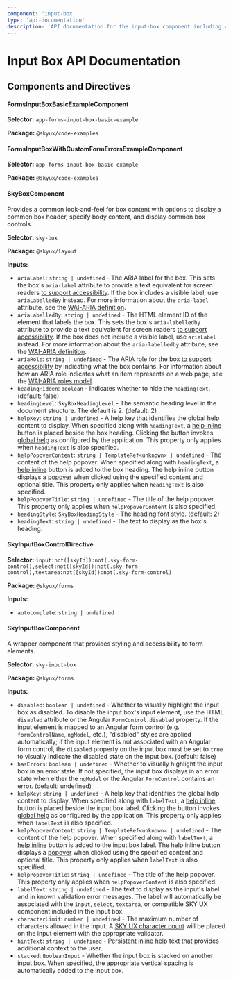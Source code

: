 ```yaml
---
component: 'input-box'
type: 'api-documentation'
description: 'API documentation for the input-box component including components, interfaces, and types.'
---
```


# Input Box API Documentation

## Components and Directives

#### FormsInputBoxBasicExampleComponent

**Selector:** `app-forms-input-box-basic-example`

**Package:** `@skyux/code-examples`

#### FormsInputBoxWithCustomFormErrorsExampleComponent

**Selector:** `app-forms-input-box-basic-example`

**Package:** `@skyux/code-examples`

#### SkyBoxComponent

Provides a common look-and-feel for box content with options to display a common box header, specify body content, and display common box controls.

**Selector:** `sky-box`

**Package:** `@skyux/layout`

**Inputs:**

- `ariaLabel`: `string | undefined` - The ARIA label for the box. This sets the box's `aria-label` attribute to provide a text equivalent for screen readers
[to support accessibility](https://developer.blackbaud.com/skyux/learn/accessibility).
If the box includes a visible label, use `ariaLabelledBy` instead.
For more information about the `aria-label` attribute, see the [WAI-ARIA definition](https://www.w3.org/TR/wai-aria/#aria-label).
- `ariaLabelledBy`: `string | undefined` - The HTML element ID of the element that labels
the box. This sets the box's `aria-labelledby` attribute to provide a text equivalent for screen readers
[to support accessibility](https://developer.blackbaud.com/skyux/learn/accessibility).
If the box does not include a visible label, use `ariaLabel` instead.
For more information about the `aria-labelledby` attribute, see the [WAI-ARIA definition](https://www.w3.org/TR/wai-aria/#aria-labelledby).
- `ariaRole`: `string | undefined` - The ARIA role for the box
[to support accessibility](https://developer.blackbaud.com/skyux/learn/accessibility)
by indicating what the box contains. For information about
how an ARIA role indicates what an item represents on a web page,
see the [WAI-ARIA roles model](https://www.w3.org/WAI/PF/aria/#roles).
- `headingHidden`: `boolean` - Indicates whether to hide the `headingText`. (default: false)
- `headingLevel`: `SkyBoxHeadingLevel` - The semantic heading level in the document structure. The default is 2. (default: 2)
- `helpKey`: `string | undefined` - A help key that identifies the global help content to display. When specified along with `headingText`, a [help inline](https://developer.blackbaud.com/skyux/components/help-inline)
button is placed beside the box heading. Clicking the button invokes [global help](https://developer.blackbaud.com/skyux/learn/develop/global-help)
as configured by the application. This property only applies when `headingText` is also specified.
- `helpPopoverContent`: `string | TemplateRef<unknown> | undefined` - The content of the help popover. When specified along with `headingText`, a [help inline](https://developer.blackbaud.com/skyux/components/help-inline)
button is added to the box heading. The help inline button displays a [popover](https://developer.blackbaud.com/skyux/components/popover)
when clicked using the specified content and optional title. This property only applies when `headingText` is also specified.
- `helpPopoverTitle`: `string | undefined` - The title of the help popover. This property only applies when `helpPopoverContent` is
also specified.
- `headingStyle`: `SkyBoxHeadingStyle` - The heading [font style](https://developer.blackbaud.com/skyux/design/styles/typography#headings). (default: 2)
- `headingText`: `string | undefined` - The text to display as the box's heading.

#### SkyInputBoxControlDirective

**Selector:** `input:not([skyId]):not(.sky-form-control),select:not([skyId]):not(.sky-form-control),textarea:not([skyId]):not(.sky-form-control)`

**Package:** `@skyux/forms`

**Inputs:**

- `autocomplete`: `string | undefined`

#### SkyInputBoxComponent

A wrapper component that provides styling and accessibility to form elements.

**Selector:** `sky-input-box`

**Package:** `@skyux/forms`

**Inputs:**

- `disabled`: `boolean | undefined` - Whether to visually highlight the input box as disabled. To disable the input box's
input element, use the HTML `disabled` attribute or the Angular `FormControl.disabled`
property. If the input element is mapped to an Angular form control
(e.g. `formControlName`, `ngModel`, etc.), "disabled" styles are applied automatically;
if the input element is not associated with an Angular form control, the `disabled`
property on the input box must be set to `true` to visually indicate
the disabled state on the input box. (default: false)
- `hasErrors`: `boolean | undefined` - Whether to visually highlight the input box in an error state. If not specified, the input box
displays in an error state when either the `ngModel` or the Angular `FormControl` contains an error. (default: undefined)
- `helpKey`: `string | undefined` - A help key that identifies the global help content to display. When specified along with `labelText`, a [help inline](https://developer.blackbaud.com/skyux/components/help-inline)
button is placed beside the input box label. Clicking the button invokes [global help](https://developer.blackbaud.com/skyux/learn/develop/global-help)
as configured by the application. This property only applies when `labelText` is also specified.
- `helpPopoverContent`: `string | TemplateRef<unknown> | undefined` - The content of the help popover. When specified along with `labelText`, a [help inline](https://developer.blackbaud.com/skyux/components/help-inline)
button is added to the input box label. The help inline button displays a [popover](https://developer.blackbaud.com/skyux/components/popover)
when clicked using the specified content and optional title. This property only applies when `labelText` is also specified.
- `helpPopoverTitle`: `string | undefined` - The title of the help popover. This property only applies when `helpPopoverContent` is
also specified.
- `labelText`: `string | undefined` - The text to display as the input's label and in known validation error messages. The label
will automatically be associated with the `input`, `select`, `textarea`, or compatible SKY UX
component included in the input box.
- `characterLimit`: `number | undefined` - The maximum number of characters allowed in the input. A [SKY UX character count](https://developer.blackbaud.com/skyux/components/character-count)
will be placed on the input element with the appropriate validator.
- `hintText`: `string | undefined` - [Persistent inline help text](https://developer.blackbaud.com/skyux/design/guidelines/user-assistance#inline-help) that provides
additional context to the user.
- `stacked`: `BooleanInput` - Whether the input box is stacked on another input box. When specified, the appropriate
vertical spacing is automatically added to the input box.